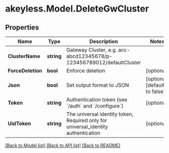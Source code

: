 # akeyless.Model.DeleteGwCluster

## Properties

Name | Type | Description | Notes
------------ | ------------- | ------------- | -------------
**ClusterName** | **string** | Gateway Cluster, e.g. acc-abcd12345678/p-123456789012/defaultCluster | 
**ForceDeletion** | **bool** | Enforce deletion | [optional] 
**Json** | **bool** | Set output format to JSON | [optional] [default to false]
**Token** | **string** | Authentication token (see &#x60;/auth&#x60; and &#x60;/configure&#x60;) | [optional] 
**UidToken** | **string** | The universal identity token, Required only for universal_identity authentication | [optional] 

[[Back to Model list]](../README.md#documentation-for-models) [[Back to API list]](../README.md#documentation-for-api-endpoints) [[Back to README]](../README.md)

